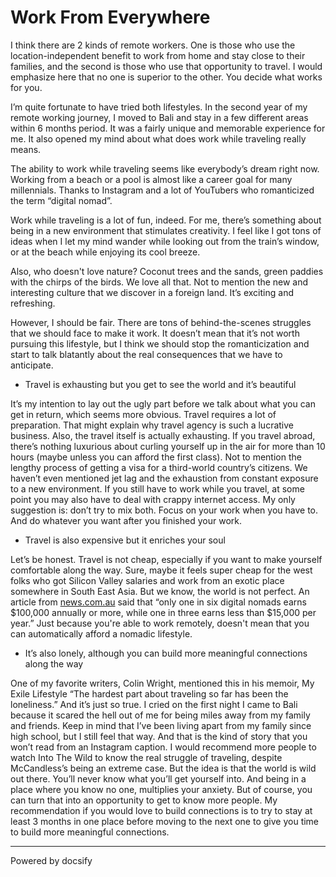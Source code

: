 # Work From Everywhere

I think there are 2 kinds of remote workers. One is those who use the location-independent benefit to work from home and stay close to their families, and the second is those who use that opportunity to travel. I would emphasize here that no one is superior to the other. You decide what works for you. 

I’m quite fortunate to have tried both lifestyles. In the second year of my remote working journey, I moved to Bali and stay in a few different areas within 6 months period. It was a fairly unique and memorable experience for me. It also opened my mind about what does work while traveling really means.

The ability to work while traveling seems like everybody’s dream right now. Working from a beach or a pool is almost like a career goal for many millennials. Thanks to Instagram and a lot of YouTubers who romanticized the term “digital nomad”. 

Work while traveling is a lot of fun, indeed. For me, there’s something about being in a new environment that stimulates creativity. I feel like I got tons of ideas when I let my mind wander while looking out from the train’s window, or at the beach while enjoying its cool breeze.

Also, who doesn't love nature? Coconut trees and the sands, green paddies with the chirps of the birds. We love all that. Not to mention the new and interesting culture that we discover in a foreign land. It’s exciting and refreshing. 

However, I should be fair. There are tons of behind-the-scenes struggles that we should face to make it work. It doesn’t mean that it’s not worth pursuing this lifestyle, but I think we should stop the romanticization and start to talk blatantly about the real consequences that we have to anticipate.

- Travel is exhausting but you get to see the world and it’s beautiful

It’s my intention to lay out the ugly part before we talk about what you can get in return, which seems more obvious. Travel requires a lot of preparation. That might explain why travel agency is such a lucrative business. Also, the travel itself is actually exhausting. If you travel abroad, there’s nothing luxurious about curling yourself up in the air for more than 10 hours (maybe unless you can afford the first class). Not to mention the lengthy process of getting a visa for a third-world country’s citizens. We haven’t even mentioned jet lag and the exhaustion from constant exposure to a new environment. If you still have to work while you travel, at some point you may also have to deal with crappy internet access. My only suggestion is: don’t try to mix both. Focus on your work when you have to. And do whatever you want after you finished your work. 

- Travel is also expensive but it enriches your soul

Let’s be honest. Travel is not cheap, especially if you want to make yourself comfortable along the way. Sure, maybe it feels super cheap for the west folks who got Silicon Valley salaries and work from an exotic place somewhere in South East Asia. But we know, the world is not perfect. An article from [news.com.au](https://www.news.com.au/travel/travel-advice/money/the-big-problem-with-the-socalled-digital-nomad-life-in-bali/news-story/35098dfd84f03b8ab13a1bfc7096076f) said that “only one in six digital nomads earns $100,000 annually or more, while one in three earns less than $15,000 per year.” Just because you're able to work remotely, doesn't mean that you can automatically afford a nomadic lifestyle. 

- It’s also lonely, although you can build more meaningful connections along the way

One of my favorite writers, Colin Wright, mentioned this in his memoir, My Exile Lifestyle “The hardest part about traveling so far has been the loneliness.” And it’s just so true. I cried on the first night I came to Bali because it scared the hell out of me for being miles away from my family and friends. Keep in mind that I’ve been living apart from my family since high school, but I still feel that way. And that is the kind of story that you won’t read from an Instagram caption. I would recommend more people to watch Into The Wild to know the real struggle of traveling, despite McCandless’s being an extreme case. But the idea is that the world is wild out there. You’ll never know what you’ll get yourself into. And being in a place where you know no one, multiplies your anxiety. But of course, you can turn that into an opportunity to get to know more people. My recommendation if you would love to build connections is to try to stay at least 3 months in one place before moving to the next one to give you time to build more meaningful connections.

----

<a href="https://docsify.js.org" target="_blank" style="color: inherit; font-weight: normal; text-decoration: none;">Powered by docsify</a>